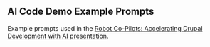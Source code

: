 ## AI Code Demo Example Prompts
Example prompts used in the [Robot Co-Pilots: Accelerating Drupal Development with AI presentation](https://docs.google.com/presentation/d/1S1TjTJBi77EtQqQkhukjjvQ4PVxV7aepK4dmJcopQ5M/edit).
